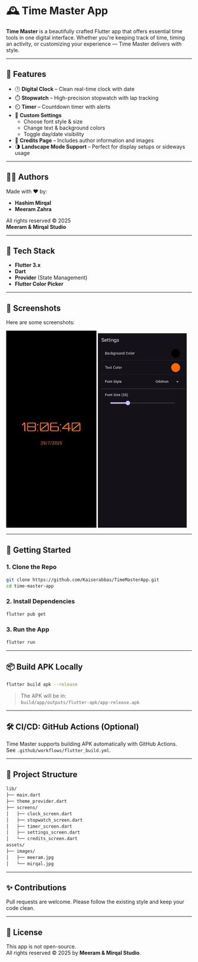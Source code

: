 # 🕰️ Time Master App

**Time Master** is a beautifully crafted Flutter app that offers essential time tools in one digital interface. Whether you're keeping track of time, timing an activity, or customizing your experience — Time Master delivers with style.

---

## 📱 Features

- 🕒 **Digital Clock** – Clean real-time clock with date
- ⏱️ **Stopwatch** – High-precision stopwatch with lap tracking
- ⏲️ **Timer** – Countdown timer with alerts
- 🎨 **Custom Settings**
  - Choose font style & size  
  - Change text & background colors  
  - Toggle day/date visibility
- 📜 **Credits Page** – Includes author information and images
- 🌗 **Landscape Mode Support** – Perfect for display setups or sideways usage

---

## 🧑‍🎨 Authors

Made with ❤️ by:

- **Hashim Mirqal**
- **Meeram Zahra**

All rights reserved © 2025  
**Meeram & Mirqal Studio**

---

## 🔧 Tech Stack

- **Flutter 3.x**
- **Dart**
- **Provider** (State Management)
- **Flutter Color Picker**

---

## 📸 Screenshots
Here are some screenshots:
> 
![Clock Screen](./assets/images/screenshots/clock.jpg)
![Settings Screen](./assets/images/screenshots/settings.jpg)

---

## 🚀 Getting Started

### 1. Clone the Repo

```bash
git clone https://github.com/Kaiserabbas/TimeMasterApp.git
cd time-master-app
```

### 2. Install Dependencies

```bash
flutter pub get
```

### 3. Run the App

```bash
flutter run
```

---

## 📦 Build APK Locally

```bash
flutter build apk --release
```

> The APK will be in:  
`build/app/outputs/flutter-apk/app-release.apk`

---

## 🛠️ CI/CD: GitHub Actions (Optional)

Time Master supports building APK automatically with GitHub Actions.  
See `.github/workflows/flutter_build.yml`.

---

## 📁 Project Structure

```bash
lib/
├── main.dart
├── theme_provider.dart
├── screens/
│   ├── clock_screen.dart
│   ├── stopwatch_screen.dart
│   ├── timer_screen.dart
│   ├── settings_screen.dart
│   └── credits_screen.dart
assets/
├── images/
│   ├── meeram.jpg
│   └── mirqal.jpg
```

---

## ✨ Contributions

Pull requests are welcome. Please follow the existing style and keep your code clean.

---

## 📄 License

This app is not open-source.  
All rights reserved © 2025 by **Meeram & Mirqal Studio**.
